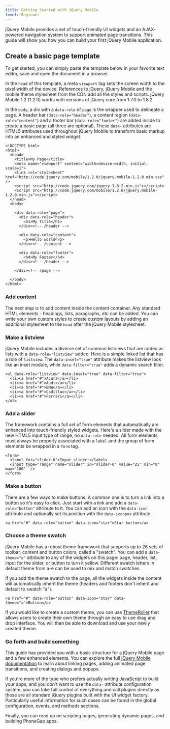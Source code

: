 ```yaml
---
title: Getting Started with jQuery Mobile
level: Beginner
---
```


jQuery Mobile provides a set of touch-friendly UI widgets and an AJAX-powered navigation system to support animated page transitions. This guide will show you how you can build your first jQuery Mobile application.

## Create a basic page template

To get started, you can simply paste the template below in your favorite text editor, save and open the document in a browser.  

In the `head` of this template, a meta `viewport` tag sets the screen width to the pixel width of the device. References to jQuery, jQuery Mobile and the mobile theme stylesheet from the CDN add all the styles and scripts. jQuery Mobile 1.2 (1.2.0) works with versions of jQuery core from 1.7.0 to 1.8.2.  

In the `body`, a div with a `data-role` of `page` is the wrapper used to delineate a page. A header bar (`data-role="header"`), a content region (`data-role="content"`) and a footer bar (`data-role="footer"`) are added inside to create a basic page (all three are optional). These `data-` attributes are HTML5 attributes used throughout jQuery Mobile to transform basic markup into an enhanced and styled widget.  

```
<!DOCTYPE html> 
<html> 
  <head> 
    <title>My Page</title> 
    <meta name="viewport" content="width=device-width, initial-scale=1"> 
    <link rel="stylesheet" href="http://code.jquery.com/mobile/1.2.0/jquery.mobile-1.2.0.min.css" />
    <script src="http://code.jquery.com/jquery-1.8.2.min.js"></script>
    <script src="http://code.jquery.com/mobile/1.2.0/jquery.mobile-1.2.0.min.js"></script>
  </head> 
  <body> 

    <div data-role="page">
      <div data-role="header">
        <h1>My Title</h1>
      </div><!-- /header -->

      <div data-role="content">
        <p>Hello world</p>
      </div><!-- /content -->

      <div data-role="footer">
        <h4>My Footer</h4>
      </div><!-- /header -->

    </div><!-- /page -->

  </body>
</html>
```


### Add content

The next step is to add content inside the content container. Any standard HTML elements - headings, lists, paragraphs, etc can be added. You can write your own custom styles to create custom layouts by adding an additional stylesheet to the `head` after the jQuery Mobile stylesheet.  

### Make a listview

jQuery Mobile includes a diverse set of common listviews that are coded as lists with a `data-role="listview"` added. Here is a simple linked list that has a role of `listview`. The `data-inset="true"` attribute makes the listview look like an inset module, while `data-filter="true"` adds a dynamic search filter.  

```
<ul data-role="listview" data-inset="true" data-filter="true">
  <li><a href="#">Acura</a></li>
  <li><a href="#">Audi</a></li>
  <li><a href="#">BMW</a></li>
  <li><a href="#">Cadillac</a></li>
  <li><a href="#">Ferrari</a></li>
</ul>
```
 
### Add a slider

The framework contains a full set of form elements that automatically are enhanced into touch-friendly styled widgets. Here's a slider made with the new HTML5 input type of range, no `data-role` needed. All form elements must always be properly associated with a `label` and the group of form elements be wrapped in a `form` tag.  

```
<form>
  <label for="slider-0">Input slider:</label>
  <input type="range" name="slider" id="slider-0" value="25" min="0" max="100"  />
</form>
```

### Make a button

There are a few ways to make buttons. A common one is to turn a link into a button so it's easy to click. Just start with a link and add a `data-role="button"` attribute to it. You can add an icon with the `data-icon` attribute and optionally set its position with the `data-iconpos` attribute.  

```
<a href="#" data-role="button" data-icon="star">Star button</a>
```

### Choose a theme swatch

jQuery Mobile has a robust theme framework that supports up to 26 sets of toolbar, content and button colors, called a "swatch". You can add a `data-theme="e"` attribute to any of the widgets on this page: page, header, list, input for the slider, or button to turn it yellow. Different swatch letters in default theme from a-e can be used to mix and match swatches.  

If you add the theme swatch to the page, all the widgets inside the content will automatically inherit the theme (headers and footers don't inherit and default to swatch "a").

```
<a href="#" data-role="button" data-icon="star" data-theme="a">Button</a>
```

If you would like to create a custom theme, you can use [ThemeRoller](http://jquerymobile.com/themeroller/) that allows users to create their own theme through an easy to use drag and drop interface. You will then be able to download and use your newly created theme.  

### Go forth and build something  

This guide has provided you with a basic structure for a jQuery Mobile page and a few enhanced elements. You can explore the full [jQuery Mobile documentation](http://jquerymobile.com/demos/1.2.0/) to learn about linking pages, adding animated page transitions, and creating dialogs and popups. 

If you're more of the type who prefers actually writing JavaScript to build your apps, and you don't want to use the `data-` attribute configuration system, you can take full control of everything and call plugins directly as these are all standard jQuery plugins built with the UI widget factory. Particularly useful information for such cases can be found in the global configuration, events, and methods sections. 

Finally, you can read up on scripting pages, generating dynamic pages, and building PhoneGap apps.  
